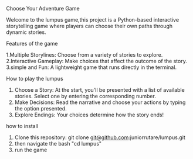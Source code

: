 Choose Your Adventure Game

Welcome to the lumpus game,this project is a Python-based interactive storytelling game where players can choose their own paths through  dynamic stories.


 Features of the game 

 1.Multiple Storylines: Choose from a variety of stories to explore.
 2.Interactive Gameplay: Make choices that affect the outcome of the story.
 3.simple and Fun: A lightweight game that runs directly in the terminal.



How to play the lumpus

1. Choose a Story: At the start, you'll be presented with a list of available stories. Select one by entering the corresponding number.
2. Make Decisions: Read the narrative and choose your actions by typing the option presented.
3. Explore Endings: Your choices determine how the story ends!



how to install

1. Clone this repository: git clone git@github.com:juniorrutare/lumpus.git
2. then navigate the bash "cd lumpus"
3. run the game 
